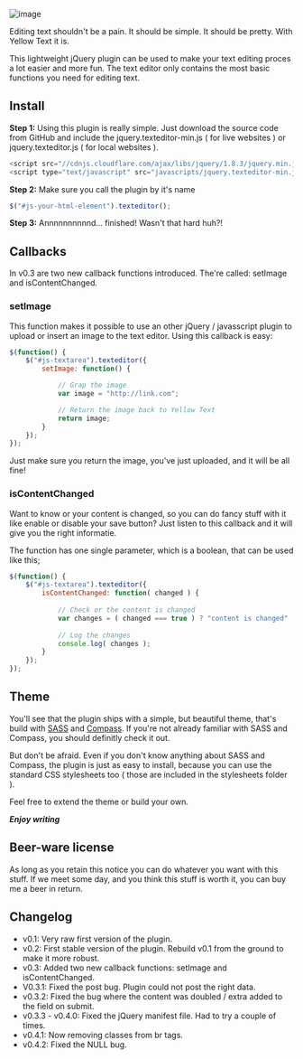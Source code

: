 ![image](http://f.cl.ly/items/3A1s071l1H0M1c34210k/Schermafbeelding%202013-01-16%20om%2019.02.11.png)

Editing text shouldn't be a pain. It should be simple. It should be pretty. With Yellow Text it is. 

This lightweight jQuery plugin can be used to make your text editing proces a lot easier and more fun. The text editor only contains the most basic functions you need for editing text.

## Install
**Step 1:** Using this plugin is really simple. Just download the source code from GitHub and include the jquery.texteditor-min.js ( for live websites ) or jquery.texteditor.js ( for local websites ). 

```javascript
<script src="//cdnjs.cloudflare.com/ajax/libs/jquery/1.8.3/jquery.min.js"></script> <!-- include jquery -->
<script type="text/javascript" src="javascripts/jquery.texteditor-min.js"></script> <!-- include the texteditor script -->
```

**Step 2:** 
Make sure you call the plugin by it's name

```javascript
$("#js-your-html-element").texteditor();
```

**Step 3:** Annnnnnnnnnd... finished! Wasn't that hard huh?!

## Callbacks
In v0.3 are two new callback functions introduced. The're called: setImage and isContentChanged.

### setImage
This function makes it possible to use an other jQuery / javasscript plugin to upload or insert an image to the text editor. Using this callback is easy:

```javascript
$(function() {
    $("#js-textarea").texteditor({
        setImage: function() {

            // Grap the image
            var image = "http://link.com";

            // Return the image back to Yellow Text
            return image;           
        }
    });
});
```

Just make sure you return the image, you've just uploaded, and it will be all fine!

### isContentChanged
Want to know or your content is changed, so you can do fancy stuff with it like enable or disable your save button? Just listen to this callback and it will give you the right informatie.

The function has one single parameter, which is a boolean, that can be used like this;

```javascript
$(function() {
    $("#js-textarea").texteditor({
    	isContentChanged: function( changed ) {
    		
    		// Check or the content is changed
    		var changes = ( changed === true ) ? "content is changed" : "content hasn't changed";
    		
    		// Log the changes
    		console.log( changes );    		
    	}
    });
});
```

## Theme
You'll see that the plugin ships with a simple, but beautiful theme, that's build with [SASS](http://sass-lang.com/) and [Compass](http://compass-style.org/). If you're not already familiar with SASS and Compass, you should definitly check it out.

But don't be afraid. Even if you don't know anything about SASS and Compass, the plugin is just as easy to install, because you can use the standard CSS stylesheets too ( those are included in the stylesheets folder ).

Feel free to extend the theme or build your own. 

***Enjoy writing***

## Beer-ware license
As long as you retain this notice you can do whatever you want with this stuff. If we meet some day, and you think this stuff is worth it, you can buy me a beer in return.

## Changelog
- v0.1: Very raw first version of the plugin.
- v0.2: First stable version of the plugin. Rebuild v0.1 from the ground to make it more robust.
- v0.3: Added two new callback functions: setImage and isContentChanged.
- V0.3.1: Fixed the post bug. Plugin could not post the right data.
- v0.3.2: Fixed the bug where the content was doubled / extra added to the field on submit.
- v0.3.3 - v0.4.0: Fixed the jQuery manifest file. Had to try a couple of times.
- v0.4.1: Now removing classes from br tags.
- v0.4.2: Fixed the NULL bug.
